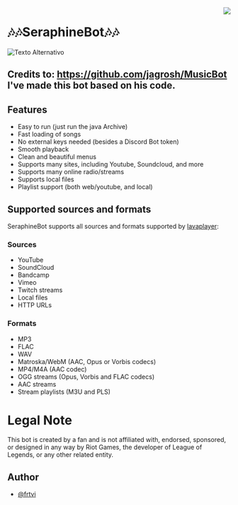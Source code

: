 <img align="right" src="[https://i.imgur.com/zrE80HY.png](https://encrypted-tbn0.gstatic.com/images?q=tbn:ANd9GcROKdV_HYg7IHIwgokbHpIW19COKbfewivGWQ&s)](https://encrypted-tbn0.gstatic.com/images?q=tbn:ANd9GcROKdV_HYg7IHIwgokbHpIW19COKbfewivGWQ&s)">

# 🎶🎶SeraphineBot🎶🎶


![Texto Alternativo](https://c.wallhere.com/photos/34/ba/Seraphine_Riot_Games_League_of_Legends-1943267.jpg!d)
## Credits to: https://github.com/jagrosh/MusicBot  I've made this bot based on his code.

## Features
  * Easy to run (just run the java Archive)
  * Fast loading of songs
  * No external keys needed (besides a Discord Bot token)
  * Smooth playback
  * Clean and beautiful menus
  * Supports many sites, including Youtube, Soundcloud, and more
  * Supports many online radio/streams
  * Supports local files
  * Playlist support (both web/youtube, and local)

## Supported sources and formats
SeraphineBot supports all sources and formats supported by [lavaplayer](https://github.com/sedmelluq/lavaplayer#supported-formats):
### Sources
  * YouTube
  * SoundCloud
  * Bandcamp
  * Vimeo
  * Twitch streams
  * Local files
  * HTTP URLs
### Formats
  * MP3
  * FLAC
  * WAV
  * Matroska/WebM (AAC, Opus or Vorbis codecs)
  * MP4/M4A (AAC codec)
  * OGG streams (Opus, Vorbis and FLAC codecs)
  * AAC streams
  * Stream playlists (M3U and PLS)


# Legal Note
This bot is created by a fan and is not affiliated with, endorsed, sponsored, or designed in any way by Riot Games, the developer of League of Legends, or any other related entity.
## Author

- [@frtvi](https://www.github.com/frtvi)
